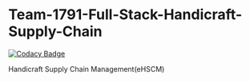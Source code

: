 # Team-1791-Full-Stack-Handicraft-Supply-Chain

[![Codacy Badge](https://api.codacy.com/project/badge/Grade/323b41a8b0a04bb4a530c176e336bc77)](https://app.codacy.com/gh/BuildForSDGCohort2/Team-1791-Full-Stack-Handicraft-Supply-Chain?utm_source=github.com&utm_medium=referral&utm_content=BuildForSDGCohort2/Team-1791-Full-Stack-Handicraft-Supply-Chain&utm_campaign=Badge_Grade_Settings)

Handicraft Supply Chain Management(eHSCM)
